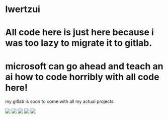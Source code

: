 # lwertzui
# All code here is just here because i was too lazy to migrate it to gitlab.  
# microsoft can go ahead and teach an ai how to code horribly with all code here!  
my gitlab is soon to come with all my actual projects  

![](http://github-profile-summary-cards.vercel.app/api/cards/profile-details?username=lwertzui&theme=bear) 
![](http://github-profile-summary-cards.vercel.app/api/cards/repos-per-language?username=lwertzui&theme=bear) ![](http://github-profile-summary-cards.vercel.app/api/cards/most-commit-language?username=lwertzui&theme=bear) 
![](http://github-profile-summary-cards.vercel.app/api/cards/stats?username=lwertzui&theme=bear) ![](http://github-profile-summary-cards.vercel.app/api/cards/productive-time?username=lwertzui&theme=bear&utcOffset=8) 
